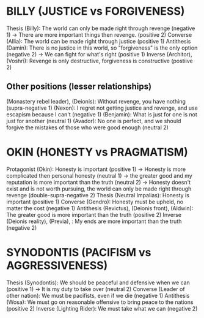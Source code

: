# BILLY (JUSTICE vs FORGIVENESS)
Thesis (Billy): The world can only be made right through revenge (negative 1) -> There are more important things then revenge. (positive 2)
Converse (Allia): The world can be made right through justice (positive 1)
Antithesis (Damin): There is no justice in this world, so "forgiveness" is the only option (negative 2) -> We can fight for what's right (positive 1)
Inverse (Architor), (Voshri): Revenge is only destructive, forgiveness is constructive (postiive 2)

## Other positions (lesser relationships)
(Monastery rebel leader), (Deionis): Without revenge, you have nothing (supra-negative 1)
(Nexon): I regret not getting justice and revenge, and use escapism because I can't (negative 1)
(Benjamin): What is just for
 one is not just for another (neutral 1)
(Avador): No one is perfect, and we should forgive the mistakes of those who were good enough (neutral 2)

# OKIN (HONESTY vs PRAGMATISM)
Protagonist (Okin): Honesty is important (positive 1) -> Honesty is more complicated then personal honesty (neutral 1) -> the greater good and my reputation is more important than the truth (neutral 2) -> Honesty doesn't exist and is not worth pursuing, the world can only be made right through revenge (double-supra-negative 2)
Thesis (Neutral Impalias): Honesty is important (positive 1)
Converse (Gendro): Honesty must be upheld, no matter the cost (negative 1) 
Antithesis (Revictus), (Deionis front), (Aldwin): The greater good is more important than the truth (positive 2)
Inverse (Deionis reality), (Previa), : My ends are more important than the truth (negative 2)

# SYNODONTIS (PACIFISM vs AGGRESSIVENESS)
Thesis (Synodontis): We should be peaceful and defensive when we can (positive 1) -> It is my duty to take over (neutral 2)
Converse (Leader of other nation): We must be pacifists, even if we die (negative 1)
Antithesis (Wosa): We must go on reasonable offensive to bring peace to the nations (positive 2)
Inverse (Lighting Rider): We must take what we can (negative 2)
